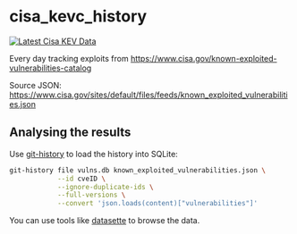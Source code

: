 # cisa_kevc_history

[![Latest Cisa KEV Data](https://github.com/lodestonesecurity/cisa_kevc_history/actions/workflows/scrape.yml/badge.svg?branch=main)](https://github.com/lodestonesecurity/cisa_kevc_history/actions/workflows/scrape.yml)

Every day tracking exploits from https://www.cisa.gov/known-exploited-vulnerabilities-catalog

Source JSON: https://www.cisa.gov/sites/default/files/feeds/known_exploited_vulnerabilities.json

## Analysing the results

Use [git-history](https://github.com/simonw/git-history) to load the history into SQLite:

```sh
git-history file vulns.db known_exploited_vulnerabilities.json \
            --id cveID \
            --ignore-duplicate-ids \
            --full-versions \
            --convert 'json.loads(content)["vulnerabilities"]'
```

You can use tools like [datasette](https://datasette.io/) to browse the data.
